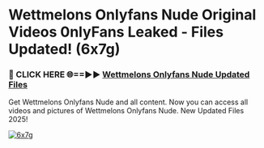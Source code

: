 # Wettmelons Onlyfans Nude Original Videos 0nlyFans Leaked - Files Updated! (6x7g)

<h3>🔴 CLICK HERE 🌐==►► <a href="https://tinyurl.com/2wckxsce" rel="nofollow">Wettmelons Onlyfans Nude Updated Files</a></h3>

Get Wettmelons Onlyfans Nude and all content. Now you can access all videos and pictures of Wettmelons Onlyfans Nude. New Updated Files 2025!

[![6x7g](https://i.imgur.com/AFduVYN.gif)](https://tinyurl.com/2wckxsce)
